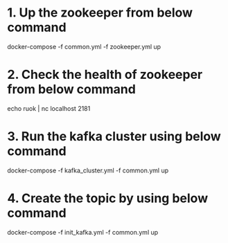 # 1. Up the zookeeper from below command
docker-compose -f common.yml -f zookeeper.yml up

# 2. Check the health of zookeeper from below command
echo ruok | nc localhost 2181

# 3. Run the kafka cluster using below command
docker-compose -f kafka_cluster.yml -f common.yml up

# 4. Create the topic by using below command
docker-compose -f init_kafka.yml -f common.yml up